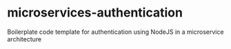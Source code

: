 # microservices-authentication
Boilerplate code template for authentication using NodeJS in a microservice architecture
